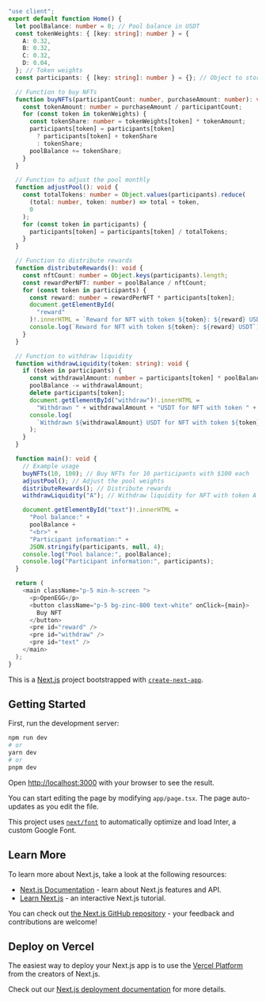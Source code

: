 ``` typescript
"use client";
export default function Home() {
  let poolBalance: number = 0; // Pool balance in USDT
  const tokenWeights: { [key: string]: number } = {
    A: 0.32,
    B: 0.32,
    C: 0.32,
    D: 0.04,
  }; // Token weights
  const participants: { [key: string]: number } = {}; // Object to store participant information

  // Function to buy NFTs
  function buyNFTs(participantCount: number, purchaseAmount: number): void {
    const tokenAmount: number = purchaseAmount / participantCount;
    for (const token in tokenWeights) {
      const tokenShare: number = tokenWeights[token] * tokenAmount;
      participants[token] = participants[token]
        ? participants[token] + tokenShare
        : tokenShare;
      poolBalance += tokenShare;
    }
  }

  // Function to adjust the pool monthly
  function adjustPool(): void {
    const totalTokens: number = Object.values(participants).reduce(
      (total: number, token: number) => total + token,
      0
    );
    for (const token in participants) {
      participants[token] = participants[token] / totalTokens;
    }
  }

  // Function to distribute rewards
  function distributeRewards(): void {
    const nftCount: number = Object.keys(participants).length;
    const rewardPerNFT: number = poolBalance / nftCount;
    for (const token in participants) {
      const reward: number = rewardPerNFT * participants[token];
      document.getElementById(
        "reward"
      )!.innerHTML = `Reward for NFT with token ${token}: ${reward} USDT`;
      console.log(`Reward for NFT with token ${token}: ${reward} USDT`);
    }
  }

  // Function to withdraw liquidity
  function withdrawLiquidity(token: string): void {
    if (token in participants) {
      const withdrawalAmount: number = participants[token] * poolBalance;
      poolBalance -= withdrawalAmount;
      delete participants[token];
      document.getElementById("withdraw")!.innerHTML =
        "Withdrawn " + withdrawalAmount + "USDT for NFT with token " + token;
      console.log(
        `Withdrawn ${withdrawalAmount} USDT for NFT with token ${token}`
      );
    }
  }

  function main(): void {
    // Example usage
    buyNFTs(10, 100); // Buy NFTs for 10 participants with $100 each
    adjustPool(); // Adjust the pool weights
    distributeRewards(); // Distribute rewards
    withdrawLiquidity("A"); // Withdraw liquidity for NFT with token A

    document.getElementById("text")!.innerHTML =
      "Pool balance:" +
      poolBalance +
      "<br>" +
      "Participant information:" +
      JSON.stringify(participants, null, 4);
    console.log("Pool balance:", poolBalance);
    console.log("Participant information:", participants);
  }

  return (
    <main className="p-5 min-h-screen ">
      <p>OpenEGG</p>
      <button className="p-5 bg-zinc-800 text-white" onClick={main}>
        Buy NFT
      </button>
      <pre id="reward" />
      <pre id="withdraw" />
      <pre id="text" />
    </main>
  );
}


```


This is a [Next.js](https://nextjs.org/) project bootstrapped with [`create-next-app`](https://github.com/vercel/next.js/tree/canary/packages/create-next-app).

## Getting Started

First, run the development server:

```bash
npm run dev
# or
yarn dev
# or
pnpm dev
```

Open [http://localhost:3000](http://localhost:3000) with your browser to see the result.

You can start editing the page by modifying `app/page.tsx`. The page auto-updates as you edit the file.

This project uses [`next/font`](https://nextjs.org/docs/basic-features/font-optimization) to automatically optimize and load Inter, a custom Google Font.

## Learn More

To learn more about Next.js, take a look at the following resources:

- [Next.js Documentation](https://nextjs.org/docs) - learn about Next.js features and API.
- [Learn Next.js](https://nextjs.org/learn) - an interactive Next.js tutorial.

You can check out [the Next.js GitHub repository](https://github.com/vercel/next.js/) - your feedback and contributions are welcome!

## Deploy on Vercel

The easiest way to deploy your Next.js app is to use the [Vercel Platform](https://vercel.com/new?utm_medium=default-template&filter=next.js&utm_source=create-next-app&utm_campaign=create-next-app-readme) from the creators of Next.js.

Check out our [Next.js deployment documentation](https://nextjs.org/docs/deployment) for more details.
